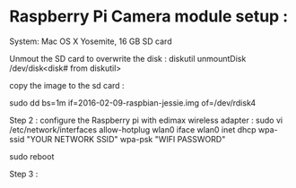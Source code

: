 # Raspberry Pi Camera module setup : 

System: Mac OS X Yosemite, 16 GB SD card 

Unmout the SD card to overwrite the disk : 
diskutil unmountDisk /dev/disk<disk# from diskutil>

copy the image to the sd card :

sudo dd bs=1m if=2016-02-09-raspbian-jessie.img of=/dev/rdisk4

Step 2 : 
configure the Raspberry pi with edimax wireless adapter : 
sudo vi /etc/network/interfaces 
allow-hotplug wlan0 
iface wlan0 inet dhcp 
wpa-ssid "YOUR NETWORK SSID"
wpa-psk "WIFI PASSWORD"

sudo reboot 

Step 3 : 


